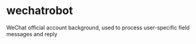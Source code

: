 # wechatrobot
WeChat official account background, used to process user-specific field messages and reply
